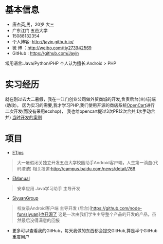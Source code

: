 基本信息
===
* 唐杰英,男，20岁 大三
* 广东江门 五邑大学
* 15088132354
* 个人博客: http://jayin.github.io/
*  微  博 ：http://weibo.com/tjy273942569
*  GitHub : https://github.com/Jayin

常用语言:Java/Python/PHP
个人认为擅长:Android > PHP

实习经历
===
就在刚过去大二暑假，我在一江门创业公司做外贸商城的开发,负责后台(主)/前端(助攻)。
因为实习的需要,我才学习PHP,我们使用开源的商店系统[OpenCart](https://github.com/opencart/opencart)进行二次开发(而没有采用ecshop)，
我也给opencart提过3次PR(2次合并,1次手动合并)
[当时开发的案例](http://one.landigit.com/index.php)
 

项目
===
* [ETips](http://etips.github.io/) 
>大一暑假闭关独立开发五邑大学校园助手Android客户端，人生第一滴血(代码渣渣)
>相关报道:http://campus.baidu.com/news/detail/766

* [EManual](http://emanual.github.io/)
>安卓应用 Java学习助手 主导开发

* [SiyuanGroup](https://github.com/Jayin/SiyuanGroup)
> 校友录Android客户端 主导开发
> (后台)[https://github.com/node-fun/siyuan]也开源了
> 这是一次由我们学生主导整个产品的开发的产品，虽然最后没得满意的回报

* 更多可以查看我的GitHub，每天我做的东西都会提交GitHub,算是半个GitHub重度用户

